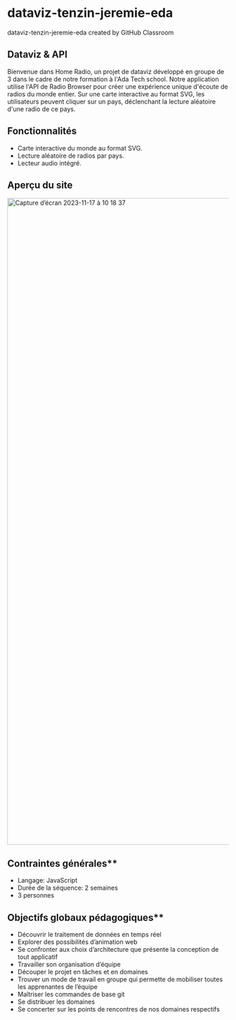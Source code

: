 # dataviz-tenzin-jeremie-eda
dataviz-tenzin-jeremie-eda created by GitHub Classroom

## Dataviz & API

Bienvenue dans Home Radio, un projet de dataviz développé en groupe de 3 dans le cadre de notre formation à l'Ada Tech school. Notre application utilise l'API de Radio Browser pour créer une expérience unique d'écoute de radios du monde entier. Sur une carte interactive au format SVG, les utilisateurs peuvent cliquer sur un pays, déclenchant la lecture aléatoire d'une radio de ce pays.


## Fonctionnalités
- Carte interactive du monde au format SVG.
- Lecture aléatoire de radios par pays.
- Lecteur audio intégré.

## Aperçu du site

<img width="1470" alt="Capture d’écran 2023-11-17 à 10 18 37" src="https://github.com/edaozde/dataviz-dataviz-tenzin-jeremie-eda/assets/80428208/04e0bce7-fa8b-4d15-8de2-4f5157b452aa">

## Contraintes générales**

- Langage: JavaScript
- Durée de la séquence: 2 semaines
- 3 personnes

## Objectifs globaux pédagogiques**

- Découvrir le traitement de données en temps réel
- Explorer des possibilités d’animation web
- Se confronter aux choix d’architecture que présente la conception de tout applicatif
- Travailler son organisation d’équipe
- Découper le projet en tâches et en domaines
- Trouver un mode de travail en groupe qui permette de mobiliser toutes les apprenantes de l’équipe
- Maîtriser les commandes de base git
- Se distribuer les domaines
- Se concerter sur les points de rencontres de nos domaines respectifs
